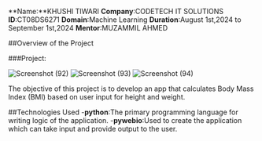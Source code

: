 **Name:**KHUSHI TIWARI
**Company**:CODETECH IT SOLUTIONS
**ID**:CT08DS6271
**Domain**:Machine Learning
**Duration**:August 1st,2024 to September 1st,2024
**Mentor**:MUZAMMIL AHMED


##Overview of the Project

###Project:

![Screenshot (92)](https://github.com/user-attachments/assets/d02e5af7-f4ef-4141-a7a9-dc195809925c)
![Screenshot (93)](https://github.com/user-attachments/assets/3f99482f-de52-4f4a-aa29-0b7aae89a77d)
![Screenshot (94)](https://github.com/user-attachments/assets/2809f348-4cb6-4ac9-83cf-4d5d138f2724)

The objective of this project is to develop an app that calculates Body Mass Index (BMI) based on user
input for height and weight.

##Technologies Used
-**python**:The primary programming language for writing logic of the application.
-**pywebio**:Used to create the application which can take input and provide output to the user.
